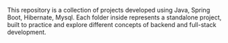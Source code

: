 This repository is a collection of projects developed using Java, Spring Boot, Hibernate, Mysql.
Each folder inside represents a standalone project, built to practice and explore different concepts of backend and full-stack development.
